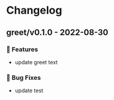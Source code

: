 # Changelog

<!-- insert-new-changelog-here -->
## greet/v0.1.0 - 2022-08-30

### 🚀 Features
+ update greet text

### 🐛 Bug Fixes
+ update test

